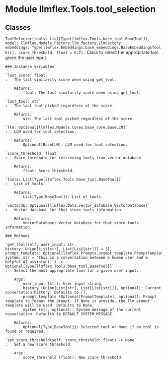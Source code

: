 Module llmflex.Tools.tool_selection
===================================

Classes
-------

`ToolSelector(tools: List[Type[llmflex.Tools.base_tool.BaseTool]], model: llmflex.Models.Factory.llm_factory.LlmFactory, embeddings: Type[llmflex.Embeddings.base_embeddings.BaseEmbeddingsToolkit], score_threshold: float = 0.7)`
:   Class to select the appropriate tool given the user input.

    ### Instance variables

    `last_score: float`
    :   The last similarity score when using get_tool.
        
        Returns:
            float: The last similarity score when using get_tool.

    `last_tool: str`
    :   The last tool picked regardless of the score.
        
        Returns:
            str: The last tool picked regardless of the score.

    `llm: Optional[llmflex.Models.Cores.base_core.BaseLLM]`
    :   LLM used for tool selection.
        
        Returns:
            Optional[BaseLLM]: LLM used for tool selection.

    `score_threshold: float`
    :   Score threshold for retrieving tools from vector database.
        
        Returns:
            float: Score threshold.

    `tools: List[Type[llmflex.Tools.base_tool.BaseTool]]`
    :   List of tools.
        
        Returns:
            List[Type[BaseTool]]: List of tools.

    `vectordb: Optional[llmflex.Data.vector_database.VectorDatabase]`
    :   Vector database for that store tools information.
        
        Returns:
            VectorDatabase: Vector database for that store tools information.

    ### Methods

    `get_tool(self, user_input: str, history: Union[List[str], List[List[str]]] = [], prompt_template: Optional[llmflex.Prompts.prompt_template.PromptTemplate] = None, system: str = 'This is a conversation between a human user and a helpful AI assistant.') ‑> Optional[Type[llmflex.Tools.base_tool.BaseTool]]`
    :   Select the most appropriate tool for a given user input.
        
        Args:
            user_input (str): User input string.
            history (Union[List[str], List[List[str]]], optional): Current conversation history. Defaults to [].
            prompt_template (Optional[PromptTemplate], optional): Prompt template to format the prompt. If None is provide, the llm prompt template will be used. Defaults to None.
            system (str, optional): System message of the current conversation. Defaults to DEFAULT_SYSTEM_MESSAGE.
        
        Returns:
            Optional[Type[BaseTool]]: Selected tool or None if no tool is found or required.

    `set_score_threshold(self, score_threshold: float) ‑> None`
    :   Set a new score threshold.
        
        Args:
            score_threshold (float): New score threshold.